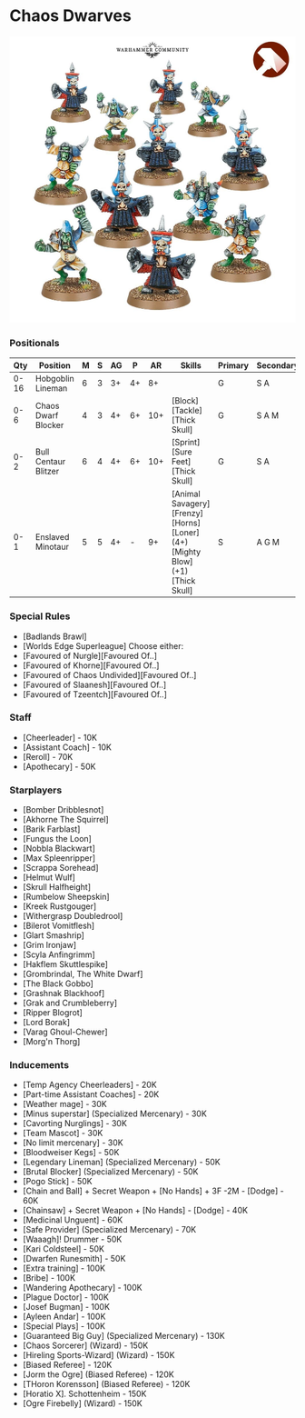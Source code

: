 ﻿# Chaos Dwarves

![](../media/teams/BBChaosDwarves.jpg)

### Positionals

| Qty  | Position                         | M | S | AG | P  | AR  | Skills                                                                                                  | Primary | Secondary | Cost |
| ---- | -------------------------------- | - | - | -- | -- | --- | ------------------------------------------------------------------------------------------------------- | ------- | --------- | ---- |
| 0-16 | Hobgoblin Lineman                | 6 | 3 | 3+ | 4+ | 8+  |                                                                                                         | G       | S A       | 40K  |
| 0-6  | Chaos Dwarf Blocker | 4 | 3 | 4+ | 6+ | 10+ | [Block] <br /> [Tackle] <br /> [Thick Skull]                                                         | G       | S A M     | 70K  |
| 0-2  | Bull Centaur Blitzer             | 6 | 4 | 4+ | 6+ | 10+ | [Sprint] <br /> [Sure Feet] <br /> [Thick Skull]                                                              | G       | S A       | 130K |
| 0-1  | Enslaved Minotaur                | 5 | 5 | 4+ | -  | 9+  | [Animal Savagery] <br /> [Frenzy] <br /> [Horns] <br /> [Loner] (4+) <br /> [Mighty Blow] (+1) <br /> [Thick Skull] | S       | A G M     | 150K |

### Special Rules

* [Badlands Brawl]
* [Worlds Edge Superleague]
Choose either:
* [Favoured of Nurgle][Favoured Of..]
* [Favoured of Khorne][Favoured Of..]
* [Favoured of Chaos Undivided][Favoured Of..]
* [Favoured of Slaanesh][Favoured Of..]
* [Favoured of Tzeentch][Favoured Of..]

### Staff

* [Cheerleader] - 10K
* [Assistant Coach] - 10K
* [Reroll] - 70K
* [Apothecary]  - 50K

### Starplayers

* [Bomber Dribblesnot]           
* [Akhorne The Squirrel]         
* [Barik Farblast]               
* [Fungus the Loon]              
* [Nobbla Blackwart]             
* [Max Spleenripper]             
* [Scrappa Sorehead]             
* [Helmut Wulf]                  
* [Skrull Halfheight]            
* [Rumbelow Sheepskin]           
* [Kreek Rustgouger]             
* [Withergrasp Doubledrool]      
* [Bilerot Vomitflesh]           
* [Glart Smashrip]               
* [Grim Ironjaw]                 
* [Scyla Anfingrimm]             
* [Hakflem Skuttlespike]         
* [Grombrindal, The White Dwarf] 
* [The Black Gobbo]              
* [Grashnak Blackhoof]           
* [Grak and Crumbleberry]        
* [Ripper Blogrot]               
* [Lord Borak]                   
* [Varag Ghoul-Chewer]           
* [Morg'n Thorg]                 

### Inducements

* [Temp Agency Cheerleaders] - 20K
* [Part-time Assistant Coaches] - 20K
* [Weather mage] - 30K
* [Minus superstar] (Specialized Mercenary) - 30K
* [Cavorting Nurglings] - 30K
* [Team Mascot] - 30K
* [No limit mercenary] - 30K
* [Bloodweiser Kegs] - 50K
* [Legendary Lineman] (Specialized Mercenary) - 50K
* [Brutal Blocker] (Specialized Mercenary) - 50K
* [Pogo Stick] - 50K
* [Chain and Ball] + Secret Weapon + [No Hands] + 3F -2M - [Dodge] - 60K
* [Chainsaw] + Secret Weapon + [No Hands] - [Dodge] - 40K
* [Medicinal Unguent] - 60K
* [Safe Provider] (Specialized Mercenary) - 70K
* [Waaagh]! Drummer - 50K
* [Kari Coldsteel] - 50K
* [Dwarfen Runesmith] - 50K
* [Extra training] - 100K
* [Bribe] - 100K
* [Wandering Apothecary] - 100K
* [Plague Doctor] - 100K
* [Josef Bugman] - 100K
* [Ayleen Andar] - 100K
* [Special Plays] - 100K
* [Guaranteed Big Guy] (Specialized Mercenary) - 130K
* [Chaos Sorcerer] (Wizard) - 150K
* [Hireling Sports-Wizard] (Wizard) - 150K
* [Biased Referee] - 120K
* [Jorm the Ogre] (Biased Referee) - 120K
* [THoron Korensson] (Biased Referee) - 120K
* [Horatio X]. Schottenheim - 150K
* [Ogre Firebelly] (Wizard) - 150K
